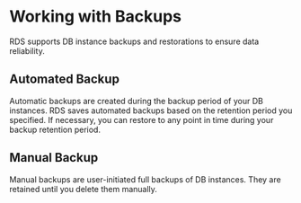 # Working with Backups<a name="en-us_topic_backup_restore"></a>

RDS supports DB instance  backups and restorations  to ensure data reliability.

## Automated Backup<a name="section745745720113"></a>

Automatic backups  are created during the backup period of your DB instances. RDS saves automated backups based on the retention period you specified. If necessary, you can restore to any point in time during your backup retention period.

## Manual Backup<a name="section597119152129"></a>

Manual backups  are user-initiated full backups of DB instances. They are retained until you delete them manually.

